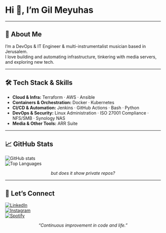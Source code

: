 # Hi 👋, I’m Gil Meyuhas

---

## 🔭 About Me
I’m a DevOps & IT Engineer & multi-instrumentalist musician based in Jerusalem.  
I love building and automating infrastructure, tinkering with media servers, and exploring new tech.

---

## 🛠️ Tech Stack & Skills
- **Cloud & Infra:** Terraform · AWS · Ansible  
- **Containers & Orchestration:** Docker · Kubernetes  
- **CI/CD & Automation:** Jenkins · GitHub Actions · Bash · Python  
- **DevOps & Security:** Linux Administration · ISO 27001 Compliance · NFS/SMB · Synology NAS  
- **Media & Other Tools:** ARR Suite

---

## 📈 GitHub Stats
![GitHub stats](https://github-readme-stats.vercel.app/api?username=gilmeyuhas&show_icons=true&count_private=true&theme=radical)  
![Top Languages](https://github-readme-stats.vercel.app/api/top-langs/?username=gilmeyuhas&layout=compact&count_private=true&include_all_commits=true&theme=radical)
<p align="center">
  <em>but does it show private repos?</em>
</p>

---

## 🤝 Let’s Connect
[![LinkedIn](https://img.shields.io/badge/LinkedIn-Connect-blue?logo=linkedin)](https://www.linkedin.com/in/gil-meyuhas-304796249/)  
[![Instagram](https://img.shields.io/badge/Instagram-@gilmeyuhas-purple?logo=instagram&logoColor=white)](https://www.instagram.com/gilmeyuhas/)  
[![Spotify](https://img.shields.io/badge/Spotify-Listen-green?logo=spotify&logoColor=white)](https://open.spotify.com/artist/6WzlVsRvDUiIhICZasGD2i?si=MmVdVGOxS0eukwG_5fhhQQ)  

<p align="center">
  <em>“Continuous improvement in code and life.”</em>
</p>
